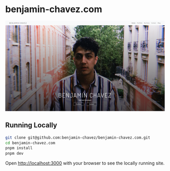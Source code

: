 # benjamin-chavez.com

<p align="center">
  <img src=".github/benjamin-chavez.com-preview.png" alt="benjamin-chavez.com application screenshot">
</p>


## Running Locally

```bash
git clone git@github.com:benjamin-chavez/benjamin-chavez.com.git
cd benjamin-chavez.com
pnpm install
pnpm dev
```

Open [http://localhost:3000](http://localhost:3000) with your browser to see the locally running site.
